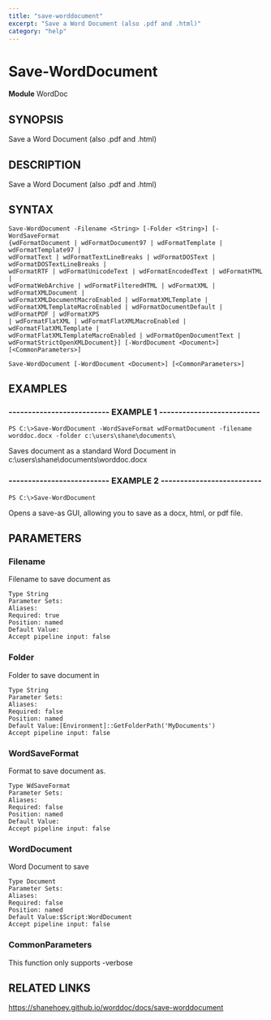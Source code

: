 ```yaml
---
title: "save-worddocument"
excerpt: "Save a Word Document (also .pdf and .html)"
category: "help"
---
```


# Save-WordDocument
**Module** WordDoc

## SYNOPSIS
Save a Word Document (also .pdf and .html)

## DESCRIPTION
Save a Word Document (also .pdf and .html)

## SYNTAX

```
Save-WordDocument -Filename <String> [-Folder <String>] [-WordSaveFormat 
{wdFormatDocument | wdFormatDocument97 | wdFormatTemplate | wdFormatTemplate97 | 
wdFormatText | wdFormatTextLineBreaks | wdFormatDOSText | wdFormatDOSTextLineBreaks | 
wdFormatRTF | wdFormatUnicodeText | wdFormatEncodedText | wdFormatHTML | 
wdFormatWebArchive | wdFormatFilteredHTML | wdFormatXML | wdFormatXMLDocument | 
wdFormatXMLDocumentMacroEnabled | wdFormatXMLTemplate | 
wdFormatXMLTemplateMacroEnabled | wdFormatDocumentDefault | wdFormatPDF | wdFormatXPS 
| wdFormatFlatXML | wdFormatFlatXMLMacroEnabled | wdFormatFlatXMLTemplate | 
wdFormatFlatXMLTemplateMacroEnabled | wdFormatOpenDocumentText | 
wdFormatStrictOpenXMLDocument}] [-WordDocument <Document>] [<CommonParameters>]

Save-WordDocument [-WordDocument <Document>] [<CommonParameters>]
```


## EXAMPLES

### -------------------------- EXAMPLE 1 --------------------------


```
PS C:\>Save-WordDocument -WordSaveFormat wdFormatDocument -filename worddoc.docx -folder c:\users\shane\documents\
```

Saves document as a standard Word Document in c:\users\shane\documents\worddoc.docx

### -------------------------- EXAMPLE 2 --------------------------


```
PS C:\>Save-WordDocument
```

Opens a save-as GUI, allowing you to save as a docx, html, or pdf file.


## PARAMETERS

### Filename

Filename to save document as

```
Type String
Parameter Sets: 
Aliases: 
Required: true
Position: named
Default Value:
Accept pipeline input: false
```
### Folder

Folder to save document in

```
Type String
Parameter Sets: 
Aliases: 
Required: false
Position: named
Default Value:[Environment]::GetFolderPath('MyDocuments')
Accept pipeline input: false
```
### WordSaveFormat

Format to save document as.

```
Type WdSaveFormat
Parameter Sets: 
Aliases: 
Required: false
Position: named
Default Value:
Accept pipeline input: false
```
### WordDocument

Word Document to save

```
Type Document
Parameter Sets: 
Aliases: 
Required: false
Position: named
Default Value:$Script:WordDocument
Accept pipeline input: false
```
### CommonParameters

This function only supports -verbose

## RELATED LINKS


https://shanehoey.github.io/worddoc/docs/save-worddocument
